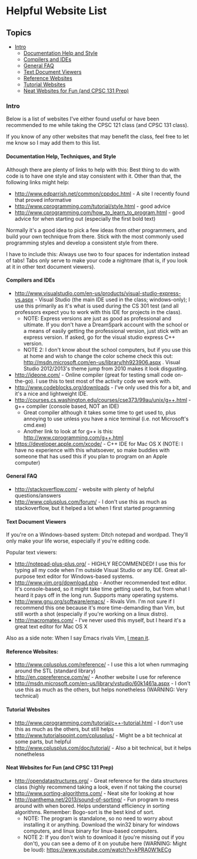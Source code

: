 # Helpful Website List
## Topics
  - [Intro](#intro)
    - [Documentation Help and Style](#documentation-help-and-style)
    - [Compilers and IDEs](#compilers-and-ides)
    - [General FAQ](#general-faq)
    - [Text Document Viewers](#text-document-viewers)
    - [Reference Websites](#reference-websites)
    - [Tutorial Websites](#tutorial-websites)
    - [Neat Websites for Fun (and CPSC 131 Prep)](#neat-websites-for-fun-(and-cpsc-131-prep))

### Intro
Below is a list of websites I've either found useful or have been recommended to me while taking the CPSC 121 class (and CPSC 131 class).

If you know of any other websites that may benefit the class, feel free to let me know so I may add them to this list. 

#### Documentation Help, Techniques, and Style
Although there are plenty of links to help with this: Best thing to do with code is to have one style and stay consistent with it. Other than that, the following links might help:
- http://www.edparrish.net/common/cppdoc.html - A site I recently found that proved informative
- http://www.cprogramming.com/tutorial/style.html - good advice 
- http://www.cprogramming.com/how_to_learn_to_program.html - good advice for when starting out (especially the first bold text)

Normally it's a good idea to pick a few ideas from other programmers, and build your own technique from there. Stick with the most commonly used programming styles and develop 
a consistent style from there. 

I have to include this: Always use two to four spaces for indentation instead of tabs! Tabs only serve to make your code a nightmare (that is, if you look at it in other text document viewers).

#### Compilers and IDEs
- http://www.visualstudio.com/en-us/products/visual-studio-express-vs.aspx - Visual Studio (the main IDE used in the class; windows-only); I use this primarily
as it's what is used during the CS 301 test (and all professors expect you to work with this IDE for projects in the class).
  - NOTE: Express versions are just as good as professional and ultimate. If you don't have a DreamSpark account with the school or a means 
of easily getting the professional version, just stick with an express version. If asked, go for the visual studio express C++ version.
  - NOTE 2: I don't know about the school computers, but if you use this at home and wish to change the color scheme check 
this out: http://msdn.microsoft.com/en-us/library/hh923906.aspx . Visual Studio 2012/2013's theme jump from 2010 makes it look disgusting.
- http://ideone.com/ - Online compiler (great for testing small code on-the-go). I use this to test most of the activity code we work with.
- http://www.codeblocks.org/downloads - I've only used this for a bit, and it's a nice and lightweight IDE.
- http://courses.cs.washington.edu/courses/cse373/99au/unix/g++.html - g++ compiler (console based, NOT an IDE)
  - Great compiler although it takes some time to get used to, plus annoying to use unless you have a nice terminal (i.e. not Microsoft's cmd.exe)
  - Another link to look at for g++ is this: http://www.cprogramming.com/g++.html
- https://developer.apple.com/xcode/ - C++ IDE for Mac OS X (NOTE: I have no experience with this whatsoever, so make buddies with someone that 
has used this if you plan to program on an Apple computer)

#### General FAQ
- http://stackoverflow.com/ - website with plenty of helpful questions/answers
- http://www.cplusplus.com/forum/ - I don't use this as much as stackoverflow, but it helped a lot when I first started programming

#### Text Document Viewers
If you're on a Windows-based system: Ditch notepad and wordpad. They'll only make your life worse, especially if you're editing code.

Popular text viewers:
- http://notepad-plus-plus.org/ - HIGHLY RECOMMENDED! I use this for typing all my code when I'm outside Visual Studio or any IDE. Great all-purpose text editor for Windows-based systems.
- http://www.vim.org/download.php - Another recommended text editor. It's console-based, so it might take time getting used to, but from what I heard it pays off in the long run. Supports many operating systems.
- http://www.gnu.org/software/emacs/ - Rivals Vim. I'm not sure if I recommend this one because it's more time-demanding than Vim, but still worth a shot (especially if you're working on a linux distro).
- http://macromates.com/ - I've never used this myself, but I heard it's a great text editor for Mac OS X

Also as a side note: When I say Emacs rivals Vim, [I mean it](#http://stackoverflow.com/questions/1430164/differences-between-emacs-and-vim).

#### Reference Websites:
- http://www.cplusplus.com/reference/ - I use this a lot when rummaging around the STL (standard library)
- http://en.cppreference.com/w/ - Another website I use for reference
- http://msdn.microsoft.com/en-us/library/vstudio/60k1461a.aspx - I don't use this as much as the others, but helps nonetheless (WARNING: Very technical)

#### Tutorial Websites
- http://www.cprogramming.com/tutorial/c++-tutorial.html - I don't use this as much as the others, but still helps
- http://www.tutorialspoint.com/cplusplus/ - Might be a bit technical at some parts, but helpful
- http://www.cplusplus.com/doc/tutorial/ - Also a bit technical, but it helps nonetheless

#### Neat Websites for Fun (and CPSC 131 Prep)
- http://opendatastructures.org/ - Great reference for the data structures class (highly recommend taking a look, even if not taking the course)
- http://www.sorting-algorithms.com/ - Neat site for looking at how 
- http://panthema.net/2013/sound-of-sorting/ - Fun program to mess around with when bored. Helps understand efficiency in sorting algorithms. Remember: Bogo-sort is the best kind of sort.
  - NOTE: The program is standalone, so no need to worry about installing it or anything. Download the win32 binary for windows computers, and linux binary for linux-based computers.
  - NOTE 2: If you don't wish to download it (you're missing out if you don't), you can see a demo of it on youtube here (WARNING: Might be loud): https://www.youtube.com/watch?v=kPRA0W1kECg